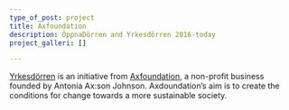 ```yaml
---
type_of_post: project
title: Axfoundation
description: ÖppnaDörren and Yrkesdörren 2016-today
project_galleri: []

---
```

[Yrkesdörren](yrkesdörren.se) is an initiative from [Axfoundation](axfoundation.se), a non-profit business founded by Antonia Ax:son Johnson. Axdoundation’s aim is to create the conditions for change towards a more sustainable society.